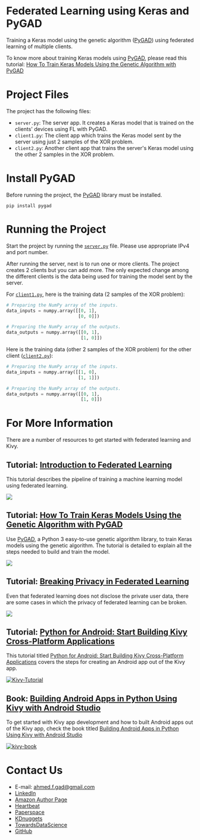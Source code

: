 # Federated Learning using Keras and PyGAD

Training a Keras model using the genetic algorithm ([PyGAD](https://pygad.readthedocs.io)) using federated learning of multiple clients.

To know more about training Keras models using [PyGAD](https://pygad.readthedocs.io), please read this tutorial: [How To Train Keras Models Using the Genetic Algorithm with PyGAD](https://blog.paperspace.com/train-keras-models-using-genetic-algorithm-with-pygad)

# Project Files

The project has the following files:

- `server.py`: The server app. It creates a Keras model that is trained on the clients' devices using FL with PyGAD.
- `client1.py`: The client app which trains the Keras model sent by the server using just 2 samples of the XOR problem.
- `client2.py`: Another client app that trains the server's Keras model using the other 2 samples in the XOR problem.

# Install PyGAD

Before running the project, the [PyGAD](https://pygad.readthedocs.io) library must be installed.

```
pip install pygad
```

# Running the Project

Start the project by running the [`server.py`](https://github.com/ahmedfgad/FederatedLearning/blob/master/KerasFederated/Console/server.py) file. Please use appropriate IPv4 and port number.

After running the server, next is to run one or more clients. The project creates 2 clients but you can add more. The only expected change among the different clients is the data being used for training the model sent by the server.

For [`client1.py`](https://github.com/ahmedfgad/FederatedLearning/blob/master/KerasFederated/client1.py), here is the training data (2 samples of the XOR problem):

```python
# Preparing the NumPy array of the inputs.
data_inputs = numpy.array([[0, 1],
                           [0, 0]])

# Preparing the NumPy array of the outputs.
data_outputs = numpy.array([[0, 1], 
                            [1, 0]])
```

Here is the training data (other 2 samples of the XOR problem) for the other client ([`client2.py`](https://github.com/ahmedfgad/FederatedLearning/blob/master/KerasFederated/Console/client2.py)):

```python
# Preparing the NumPy array of the inputs.
data_inputs = numpy.array([[1, 0],
                           [1, 1]])

# Preparing the NumPy array of the outputs.
data_outputs = numpy.array([[0, 1], 
                            [1, 0]])
```

# For More Information

There are a number of resources to get started with federated learning and Kivy.

## Tutorial: [Introduction to Federated Learning](https://heartbeat.fritz.ai/introduction-to-federated-learning-40eb122754a2)

This tutorial describes the pipeline of training a machine learning model using federated learning.

[![](https://miro.medium.com/max/3240/1*6gRmlrDPp5J42HR3QWLYew.jpeg)](https://heartbeat.fritz.ai/introduction-to-federated-learning-40eb122754a2)

## Tutorial: [How To Train Keras Models Using the Genetic Algorithm with PyGAD](https://blog.paperspace.com/train-keras-models-using-genetic-algorithm-with-pygad)

Use [PyGAD](https://pygad.readthedocs.io), a Python 3 easy-to-use genetic algorithm library, to train Keras models using the genetic algorithm. The tutorial is detailed to explain all the steps needed to build and train the model.

[![](https://user-images.githubusercontent.com/16560492/101267295-c74c0180-375f-11eb-9ad0-f8e37bd796ce.png)](https://blog.paperspace.com/train-keras-models-using-genetic-algorithm-with-pygad)

## Tutorial: [Breaking Privacy in Federated Learning](https://heartbeat.fritz.ai/breaking-privacy-in-federated-learning-77fa08ccac9a)

Even that federated learning does not disclose the private user data, there are some cases in which the privacy of federated learning can be broken.

[![](https://miro.medium.com/max/3240/1*nZQg-E4a1wOvIH2AmkUUsQ.jpeg)](https://heartbeat.fritz.ai/breaking-privacy-in-federated-learning-77fa08ccac9a)

## Tutorial: [Python for Android: Start Building Kivy Cross-Platform Applications](https://www.linkedin.com/pulse/python-android-start-building-kivy-cross-platform-applications-gad)

This tutorial titled [Python for Android: Start Building Kivy Cross-Platform Applications](https://www.linkedin.com/pulse/python-android-start-building-kivy-cross-platform-applications-gad) covers the steps for creating an Android app out of the Kivy app.

[![Kivy-Tutorial](https://user-images.githubusercontent.com/16560492/86205332-dfdd3d80-bb69-11ea-91fb-cb0143cb1e5e.png)](https://www.linkedin.com/pulse/python-android-start-building-kivy-cross-platform-applications-gad)

## Book: [Building Android Apps in Python Using Kivy with Android Studio](https://www.amazon.com/Building-Android-Python-Using-Studio/dp/1484250303)

To get started with Kivy app development and how to built Android apps out of the Kivy app, check the book titled [Building Android Apps in Python Using Kivy with Android Studio](https://www.amazon.com/Building-Android-Python-Using-Studio/dp/1484250303)

[![kivy-book](https://user-images.githubusercontent.com/16560492/86205093-575e9d00-bb69-11ea-82f7-23fef487ce3c.jpg)](https://www.amazon.com/Building-Android-Python-Using-Studio/dp/1484250303)

# Contact Us

- E-mail: [ahmed.f.gad@gmail.com](mailto:ahmed.f.gad@gmail.com)
- [LinkedIn](https://www.linkedin.com/in/ahmedfgad)
- [Amazon Author Page](https://amazon.com/author/ahmedgad)
- [Heartbeat](https://heartbeat.fritz.ai/@ahmedfgad)
- [Paperspace](https://blog.paperspace.com/author/ahmed)
- [KDnuggets](https://kdnuggets.com/author/ahmed-gad)
- [TowardsDataScience](https://towardsdatascience.com/@ahmedfgad)
- [GitHub](https://github.com/ahmedfgad)